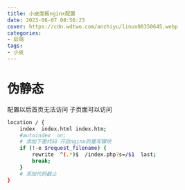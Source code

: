 ```yaml
---
title: 小皮面板nginx配置
date: 2023-06-07 08:56:23
cover: https://cdn.wdtwo.com/anzhiyu/linux08350645.webp
categories:
- 后端
tags:
- 小皮
---
```



# 伪静态

配置以后首页无法访问 子页面可以访问
```bash
location / {
    index  index.html index.htm;
    #autoindex  on;
    # 添加下面代码 开启nginx的重写模块
    if (!-e $request_filename) {
        rewrite  ^(.*)$  /index.php?s=/$1  last;
        break;
    }
    # 添加代码截止
}
```